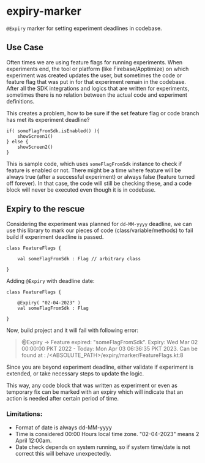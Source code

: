 # expiry-marker
`@Expiry` marker for setting experiment deadlines in codebase.

## Use Case
Often times we are using feature flags for running experiments. When experiments end, the tool or platform (like Firebase/Apptimize) on which experiment was created updates the user, but sometimes the code or feature flag that was put in for that experiment remain in the codebase. After all the SDK integrations and logics that are written for experiments, sometimes there is no relation between the actual code and experiment definitions. 

This creates a problem, how to be sure if the set feature flag or code branch has met its experiment deadline?

```
if( someFlagFromSdk.isEnabled() ){
    showScreen1()
} else {
    showScreen2()
}
```
This is sample code, which uses `someFlagFromSdk` instance to check if feature is enabled or not. There might be a time where feature will be always true (after a successful experiment) or always false (feature turned off forever). In that case, the code will still be checking these, and a code block will never be executed even though it is in codebase.

## Expiry to the rescue
Considering the experiment was planned for `dd-MM-yyyy` deadline, we can use this library to mark our pieces of code (class/variable/methods) to fail build if experiment deadline is passed. 

```
class FeatureFlags { 

    val someFlagFromSdk : Flag // arbitrary class

}
```
Adding `@Expiry` with deadline date:

```
class FeatureFlags { 

    @Expiry( "02-04-2023" )
    val someFlagFromSdk : Flag

}
```
Now, build project and it will fail with following error:

> @Expiry -> Feature expired: "someFlagFromSdk". Expiry: Wed Mar 02 00:00:00 PKT 2022 - Today: Mon Apr 03 06:36:35 PKT 2023. Can be found at : /<ABSOLUTE_PATH>/expiry/marker/FeatureFlags.kt:8


Since you are beyond experiment deadline, either validate if experiment is extended, or take necessary steps to update the logic.

This way, any code block that was written as experiment or even as temporary fix can be marked with an expiry which will indicate that an action is needed after certain period of time. 

### Limitations:
- Format of date is always dd-MM-yyyy
- Time is considered 00:00 Hours local time zone. "02-04-2023" means 2 April 12:00am.
- Date check depends on system running, so if system time/date is not correct this will behave unexpectedly.


